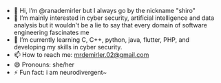 - 👋 Hi, I’m @ranademirler but I always go by the nickname "shiro"
- 👀 I’m mainly interested in cyber security, artificial intelligence and data analysis but it wouldn't be a lie to say that every domain of software engineering fascinates me
- 🌱 I’m currently learning C, C++, python, java, flutter, PHP, and developing my skills in cyber security.
- 📫 How to reach me: mrdemirler.02@gmail.com
- 😄 Pronouns: she/her
- ⚡ Fun fact: i am neurodivergent~

<!---
ranademirler/ranademirler is a ✨ special ✨ repository because its `README.md` (this file) appears on your GitHub profile.
You can click the Preview link to take a look at your changes.
--->
